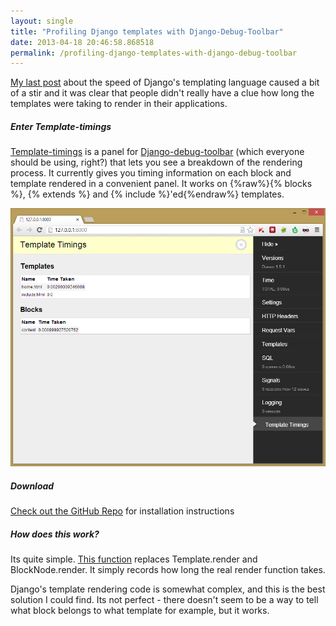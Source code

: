 ```yaml
---
layout: single
title: "Profiling Django templates with Django-Debug-Toolbar"
date: 2013-04-18 20:46:58.868518
permalink: /profiling-django-templates-with-django-debug-toolbar
---
```


[My last post](http://tomforb.es/just-how-slow-are-django-templates) about the speed of Django's templating language caused a bit of a stir and it was clear that people didn't really have a clue how long the templates were taking to render in their applications.

##### Enter Template-timings
[Template-timings](https://github.com/orf/django-debug-toolbar-template-timings) is a panel for [Django-debug-toolbar](https://github.com/django-debug-toolbar/django-debug-toolbar) (which everyone should be using, right?) that lets you see a breakdown of the rendering process. It currently gives you timing information on each block and template rendered in a convenient panel. It works on {%raw%}{% blocks %}, {% extends %} and {% include %}'ed{%endraw%} templates.

![](./django-debug-toolbar_KPL2PKO7.png)


##### Download
[Check out the GitHub Repo](https://github.com/orf/django-debug-toolbar-template-timings) for installation instructions

##### How does this work?
Its quite simple. [This function](https://github.com/orf/django-debug-toolbar-template-timings/blob/master/template_timings_panel/panels/TemplateTimings.py#L14) replaces Template.render and BlockNode.render. It simply records how long the real render function takes.

Django's template rendering code is somewhat complex, and this is the best solution I could find. Its not perfect - there doesn't seem to be a way to tell what block belongs to what template for example, but it works.
    